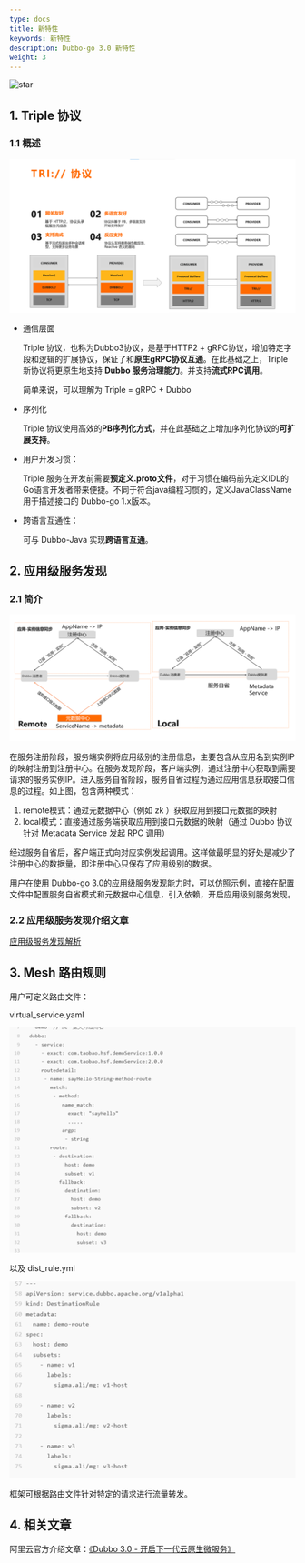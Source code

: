 ```yaml
---
type: docs
title: 新特性
keywords: 新特性
description: Dubbo-go 3.0 新特性
weight: 3
---
```


![star](https://shields.io/github/stars/apache/dubbo-go?style=dark)

## 1. Triple 协议

### 1.1 概述

![](/imgs/docs3-v2/golang-sdk/concept/more/3.0_feature/tri.png)

- 通信层面

  Triple 协议，也称为Dubbo3协议，是基于HTTP2 + gRPC协议，增加特定字段和逻辑的扩展协议，保证了和**原生gRPC协议互通**。在此基础之上，Triple 新协议将更原生地支持 **Dubbo 服务治理能力**。并支持**流式RPC调用**。

  简单来说，可以理解为 Triple = gRPC + Dubbo

- 序列化

  Triple 协议使用高效的**PB序列化方式**，并在此基础之上增加序列化协议的**可扩展支持**。

- 用户开发习惯：

  Triple 服务在开发前需要**预定义.proto文件**，对于习惯在编码前先定义IDL的Go语言开发者带来便捷。不同于符合java编程习惯的，定义JavaClassName用于描述接口的 Dubbo-go 1.x版本。

- 跨语言互通性：

  可与 Dubbo-Java 实现**跨语言互通**。


## 2. 应用级服务发现

### 2.1 简介

![](/imgs/docs3-v2/golang-sdk/concept/more/3.0_feature/disc.png)

在服务注册阶段，服务端实例将应用级别的注册信息，主要包含从应用名到实例IP的映射注册到注册中心。在服务发现阶段，客户端实例，通过注册中心获取到需要请求的服务实例IP。进入服务自省阶段，服务自省过程为通过应用信息获取接口信息的过程。如上图，包含两种模式：

1. remote模式：通过元数据中心（例如 zk ）获取应用到接口元数据的映射
2. local模式：直接通过服务端获取应用到接口元数据的映射（通过 Dubbo 协议针对 Metadata  Service 发起 RPC 调用）

经过服务自省后，客户端正式向对应实例发起调用。这样做最明显的好处是减少了注册中心的数据量，即注册中心只保存了应用级别的数据。

用户在使用 Dubbo-go 3.0的应用级服务发现能力时，可以仿照示例，直接在配置文件中配置服务自省模式和元数据中心信息，引入依赖，开启应用级别服务发现。

###  2.2 应用级服务发现介绍文章

[应用级服务发现解析](https://baijiahao.baidu.com/s?id=1669266413887039723&wfr=spider&for=pc)

## 3. Mesh 路由规则

用户可定义路由文件：

virtual_service.yaml

![](/imgs/docs3-v2/golang-sdk/concept/more/3.0_feature/virtual_service.png)

以及 dist_rule.yml

![](/imgs/docs3-v2/golang-sdk/concept/more/3.0_feature/dest_rule.png)

框架可根据路由文件针对特定的请求进行流量转发。

## 4. 相关文章

阿里云官方介绍文章：[《Dubbo 3.0 - 开启下一代云原生微服务》](https://developer.aliyun.com/article/770964?utm_content=g_1000175535)


